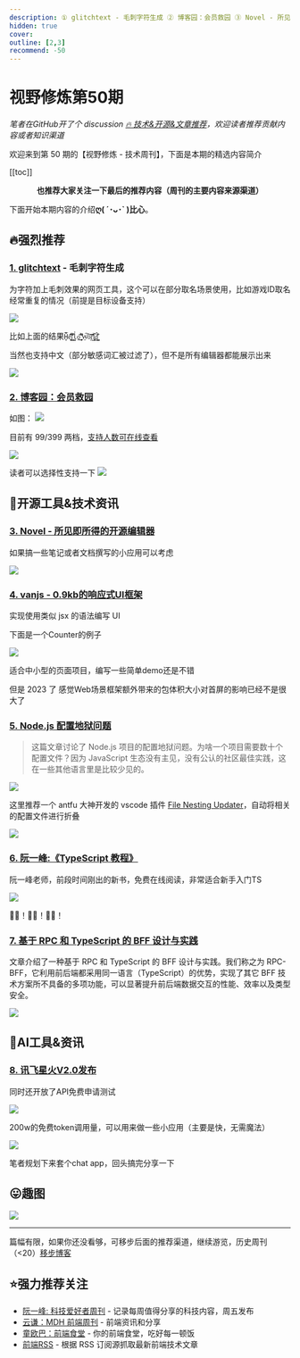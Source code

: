 ```yaml
---
description: ① glitchtext - 毛刺字符生成 ② 博客园：会员救园 ③ Novel - 所见即所得的开源编辑器 ④ vanjs - 0.9kb的响应式UI框架 ⑤ Node.js 配置地狱问题 ⑥ 阮一峰:《TypeScript 教程》 ⑦ 基于 RPC 和 TypeScript 的 BFF 设计与实践 ⑧ 讯飞星火V2.0发布
hidden: true
cover:
outline: [2,3]
recommend: -50
---
```


# 视野修炼第50期

*笔者在GitHub开了个 discussion [🔥 技术&开源&文章推荐](https://github.com/ATQQ/sugar-blog/discussions/123)，欢迎读者推荐贡献内容或者知识渠道*

欢迎来到第 50 期的【视野修炼 - 技术周刊】，下面是本期的精选内容简介

[[toc]]

<center>

**​也推荐大家关注一下最后的推荐内容（周刊的主要内容来源渠道）**
</center>

下面开始本期内容的介绍**ღ( ´･ᴗ･` )比心**。
## 🔥强烈推荐
### [1. glitchtext](https://glitchtext.net/) - 毛刺字符生成

为字符加上毛刺效果的网页工具，这个可以在部分取名场景使用，比如游戏ID取名经常重复的情况（前提是目标设备支持）

![](https://img.cdn.sugarat.top/mdImg/MTY5MjUwMzE5NDAyOQ==692503194029)

比如上面的结果`H̥̅̃̇̕e̥̻̹̙͋̽̈́́l̩͇͕̇͐̐͋l̰̰̍o̱̎͜͜͝ ̟͍̥̎͆͐̈̀W̠͠o͕̍̌͊r̺̃͊̈́̅̓l̢͖͈̈͆d͇̺̓͒̂͘ͅ`

当然也支持中文（部分敏感词汇被过滤了），但不是所有编辑器都能展示出来

![](https://img.cdn.sugarat.top/mdImg/MTY5MjUwMzYyNzk2NA==692503627964)

### [2. 博客园：会员救园](https://www.cnblogs.com/cmt/p/17520031.html)

如图：
![](https://img.cdn.sugarat.top/mdImg/MTY5MjUxNjE0NDY5NQ==692516144695)

目前有 99/399 两档，[支持人数可在线查看](https://home.cnblogs.com/vip)

![](https://img.cdn.sugarat.top/mdImg/MTY5MjUxNzY2MTY1NQ==692517661655)

读者可以选择性支持一下
![](https://img.cdn.sugarat.top/mdImg/MTY5MjUxNjg4NzQ2Nw==692516887467)

## 🔧开源工具&技术资讯
### [3. Novel - 所见即所得的开源编辑器](https://github.com/steven-tey/novel)

如果搞一些笔记或者文档撰写的小应用可以考虑

![](https://img.cdn.sugarat.top/mdImg/MTY5MjUwNDEyMjU3NA==692504122574)

### [4. vanjs - 0.9kb的响应式UI框架](https://vanjs.org/)
实现使用类似 jsx 的语法编写 UI

下面是一个Counter的例子

![](https://img.cdn.sugarat.top/mdImg/MTY5MjUwNDQxOTYzNQ==692504419635)

适合中小型的页面项目，编写一些简单demo还是不错

但是 2023 了 感觉Web场景框架额外带来的包体积大小对首屏的影响已经不是很大了

### [5. Node.js 配置地狱问题](https://deno.com/blog/node-config-hell)
>这篇文章讨论了 Node.js 项目的配置地狱问题。为啥一个项目需要数十个配置文件？因为 JavaScript 生态没有主见，没有公认的社区最佳实践，这在一些其他语言里是比较少见的。

![](https://img.cdn.sugarat.top/mdImg/MTY5MjUwNjYwNzQ1Nw==692506607457)

这里推荐一个 antfu 大神开发的 vscode 插件 [File Nesting Updater](https://marketplace.visualstudio.com/items?itemName=antfu.file-nesting)，自动将相关的配置文件进行折叠

![](https://img.cdn.sugarat.top/mdImg/MTY5MjUwNjc2NDQzMw==692506764433)

### [6. 阮一峰:《TypeScript 教程》](https://mp.weixin.qq.com/s/POSNF8iMkb8Wc9WLOEjmhg)

阮一峰老师，前段时间刚出的新书，免费在线阅读，非常适合新手入门TS

![](https://img.cdn.sugarat.top/mdImg/MTY5MjUwNzA3NDU0Mw==692507074543)

👍🏻！👍🏻！👍🏻！

### [7. 基于 RPC 和 TypeScript 的 BFF 设计与实践](https://mp.weixin.qq.com/s?__biz=MzA4Njc2MTE3Ng%3D%3D&mid=2456151975&idx=1&sn=7d81ec04635396abeafdf7f723a09501&scene=21#wechat_redirect)
文章介绍了一种基于 RPC 和 TypeScript 的 BFF 设计与实践。我们称之为 RPC-BFF，它利用前后端都采用同一语言（TypeScript）的优势，实现了其它 BFF 技术方案所不具备的多项功能，可以显著提升前后端数据交互的性能、效率以及类型安全。

![](https://img.cdn.sugarat.top/mdImg/MTY5MjUxOTMwMDc5Nw==692519300797)

## 🤖AI工具&资讯
### [8. 讯飞星火V2.0发布](https://mp.weixin.qq.com/s/NXUjpq225EaaPeB3iLqUFg)
同时还开放了API免费申请测试

![](https://img.cdn.sugarat.top/mdImg/MTY5MjUwNTI5MDQzMQ==692505290431)

200w的免费token调用量，可以用来做一些小应用（主要是快，无需魔法）

![](https://img.cdn.sugarat.top/mdImg/MTY5MjUwNTU2MTQ1Ng==692505561456)

笔者规划下来套个chat app，回头搞完分享一下

## 😛趣图
![](https://img.cdn.sugarat.top/mdImg/MTY5MjUwNjAwODg0NQ==692506008845)

---

篇幅有限，如果你还没看够，可移步后面的推荐渠道，继续游览，历史周刊（<20）[移步博客](https://www.dmsrs.org/weekly/index.html)

## ⭐️强力推荐关注
* [阮一峰: 科技爱好者周刊](https://www.ruanyifeng.com/blog/archives.html) - 记录每周值得分享的科技内容，周五发布
* [云谦：MDH 前端周刊](https://www.yuque.com/chencheng/mdh-weekly) - 前端资讯和分享
* [童欧巴：前端食堂](https://github.com/Geekhyt/weekly) - 你的前端食堂，吃好每一顿饭
* [前端RSS](https://fed.chanceyu.com/) - 根据 RSS 订阅源抓取最新前端技术文章
